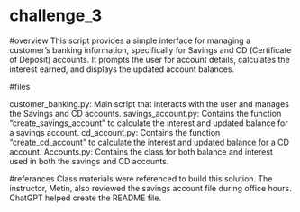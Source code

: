 # challenge_3

#overview This script provides a simple interface for managing a customer’s banking information, specifically for Savings and CD (Certificate of Deposit) accounts. It prompts the user for account details, calculates the interest earned, and displays the updated account balances.

#files 

customer_banking.py: Main script that interacts with the user and manages the Savings and CD accounts.
savings_account.py: Contains the function “create_savings_account” to calculate the interest and updated balance for a savings account.
cd_account.py: Contains the function “create_cd_account” to calculate the interest and updated balance for a CD account.
Accounts.py: Contains the class for both balance and interest used in both the savings and CD accounts.

#referances Class materials were referenced to build this solution. The instructor, Metin, also reviewed the savings account file during office hours. ChatGPT helped create the README file.

